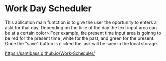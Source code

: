 # Work Day Scheduler 
This aplication main funtction is to give the user the oportunity to enters a askt for that day. 
Depending on the time of the day the text input area can be at a certain color> Foer example, the present time
input area is goinng to be red for the present time ,white for the past, and green for the present.
Once the "save" button is clicked the task will be saev in the local storage.

https://santibass.github.io/Work-Scheduler/
